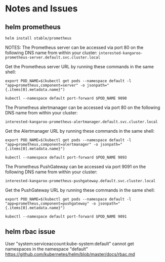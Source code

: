 # Notes and Issues

## helm prometheus
`helm install stable/prometheus`

NOTES:
The Prometheus server can be accessed via port 80 on the following DNS name from within your cluster:
`interested-kangaroo-prometheus-server.default.svc.cluster.local`


Get the Prometheus server URL by running these commands in the same shell:

`export POD_NAME=$(kubectl get pods --namespace default -l "app=prometheus,component=server" -o jsonpath="{.items[0].metadata.name}")`
  
`kubectl --namespace default port-forward $POD_NAME 9090`


The Prometheus alertmanager can be accessed via port 80 on the following DNS name from within your cluster:

`interested-kangaroo-prometheus-alertmanager.default.svc.cluster.local`


Get the Alertmanager URL by running these commands in the same shell:

`export POD_NAME=$(kubectl get pods --namespace default -l "app=prometheus,component=alertmanager" -o jsonpath="{.items[0].metadata.name}")`

`kubectl --namespace default port-forward $POD_NAME 9093`


The Prometheus PushGateway can be accessed via port 9091 on the following DNS name from within your cluster:

`interested-kangaroo-prometheus-pushgateway.default.svc.cluster.local`


Get the PushGateway URL by running these commands in the same shell:

`export POD_NAME=$(kubectl get pods --namespace default -l "app=prometheus,component=pushgateway" -o jsonpath="{.items[0].metadata.name}")`

`kubectl --namespace default port-forward $POD_NAME 9091`

## helm rbac issue
User "system:serviceaccount:kube-system:default" cannot get namespaces in the namespace "default"
https://github.com/kubernetes/helm/blob/master/docs/rbac.md
